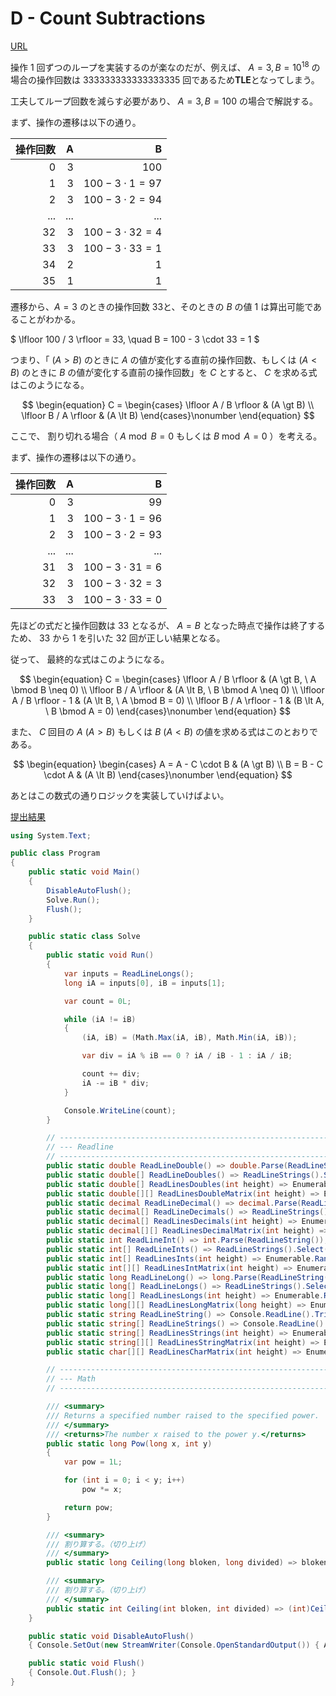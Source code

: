 # D - Count Subtractions

[URL](https://atcoder.jp/contests/abc297/tasks/abc297_d)

操作 $1$ 回ずつのループを実装するのが楽なのだが、例えば、 $A=3, B=10^{18}$ の場合の操作回数は $333333333333333335$ 回であるため**TLE**となってしまう。

工夫してループ回数を減らす必要があり、 $A=3, B=100$ の場合で解説する。

まず、操作の遷移は以下の通り。

|操作回数|A|B|
|-:|-:|-:|
| $0$ | $3$ | $100$ |
| $1$ | $3$ | $100-3\cdot{1}=97$ |
| $2$ | $3$ | $100-3\cdot{2}=94$ |
|...|...|...|
| $32$ | $3$ | $100-3\cdot{32}=4$ |
| $33$ | $3$ | $100-3\cdot{33}=1$ |
| $34$ | $2$ | $1$ |
| $35$ | $1$ | $1$ |

遷移から、$A=3$ のときの操作回数 $33$と、そのときの $B$ の値 $1$ は算出可能であることがわかる。

$
\lfloor 100 / 3 \rfloor = 33, \quad B = 100 - 3 \cdot 33 = 1
$

つまり、「 $(A \gt B)$ のときに $A$ の値が変化する直前の操作回数、もしくは $(A \lt B)$ のときに $B$ の値が変化する直前の操作回数」を $C$ とすると、 $C$ を求める式はこのようになる。

$$
\begin{equation}
C =
\begin{cases}
\lfloor A / B \rfloor & (A \gt B) \\
\lfloor B / A \rfloor & (A \lt B)
\end{cases}\nonumber
\end{equation}
$$

ここで、 割り切れる場合（ $A \bmod B = 0$ もしくは $B \bmod A = 0$ ）を考える。

まず、操作の遷移は以下の通り。

|操作回数|A|B|
|-:|-:|-:|
| $0$ | $3$ | $99$ |
| $1$ | $3$ | $100-3\cdot{1}=96$ |
| $2$ | $3$ | $100-3\cdot{2}=93$ |
|...|...|...|
| $31$ | $3$ | $100-3\cdot{31}=6$ |
| $32$ | $3$ | $100-3\cdot{32}=3$ |
| $33$ | $3$ | $100-3\cdot{33}=0$ |

先ほどの式だと操作回数は $33$ となるが、 $A=B$ となった時点で操作は終了するため、 $33$ から $1$ を引いた $32$ 回が正しい結果となる。

従って、 最終的な式はこのようになる。

$$
\begin{equation}
C =
\begin{cases}
\lfloor A / B \rfloor & (A \gt B, \ A \bmod B \neq 0) \\
\lfloor B / A \rfloor & (A \lt B, \ B \bmod A \neq 0) \\
\lfloor A / B \rfloor - 1 & (A \lt B, \ A \bmod B = 0) \\
\lfloor B / A \rfloor - 1 & (B \lt A, \ B \bmod A = 0)
\end{cases}\nonumber
\end{equation}
$$

また、 $C$ 回目の $A \ (A \gt B)$ もしくは $B \ (A \lt B)$ の値を求める式はこのとおりである。

$$
\begin{equation}
\begin{cases}
A = A - C \cdot B & (A \gt B) \\
B = B - C \cdot A & (A \lt B)
\end{cases}\nonumber
\end{equation}
$$

あとはこの数式の通りロジックを実装していけばよい。

[提出結果](https://atcoder.jp/contests/abc297/submissions/52503128)

```csharp title="C#"
using System.Text;

public class Program
{
    public static void Main()
    {
        DisableAutoFlush();
        Solve.Run();
        Flush();
    }

    public static class Solve
    {
        public static void Run()
        {
            var inputs = ReadLineLongs();
            long iA = inputs[0], iB = inputs[1];

            var count = 0L;

            while (iA != iB)
            {
                (iA, iB) = (Math.Max(iA, iB), Math.Min(iA, iB));

                var div = iA % iB == 0 ? iA / iB - 1 : iA / iB;

                count += div;
                iA -= iB * div;
            }

            Console.WriteLine(count);
        }

        // ----------------------------------------------------------------------------------------------------
        // --- Readline
        // ----------------------------------------------------------------------------------------------------
        public static double ReadLineDouble() => double.Parse(ReadLineString());
        public static double[] ReadLineDoubles() => ReadLineStrings().Select(double.Parse).ToArray();
        public static double[] ReadLinesDoubles(int height) => Enumerable.Range(0, height).Select(_ => ReadLineDouble()).ToArray();
        public static double[][] ReadLinesDoubleMatrix(int height) => Enumerable.Range(0, height).Select(_ => ReadLineDoubles()).ToArray();
        public static decimal ReadLineDecimal() => decimal.Parse(ReadLineString());
        public static decimal[] ReadLineDecimals() => ReadLineStrings().Select(decimal.Parse).ToArray();
        public static decimal[] ReadLinesDecimals(int height) => Enumerable.Range(0, height).Select(_ => ReadLineDecimal()).ToArray();
        public static decimal[][] ReadLinesDecimalMatrix(int height) => Enumerable.Range(0, height).Select(_ => ReadLineDecimals()).ToArray();
        public static int ReadLineInt() => int.Parse(ReadLineString());
        public static int[] ReadLineInts() => ReadLineStrings().Select(int.Parse).ToArray();
        public static int[] ReadLinesInts(int height) => Enumerable.Range(0, height).Select(_ => ReadLineInt()).ToArray();
        public static int[][] ReadLinesIntMatrix(int height) => Enumerable.Range(0, height).Select(_ => ReadLineInts()).ToArray();
        public static long ReadLineLong() => long.Parse(ReadLineString());
        public static long[] ReadLineLongs() => ReadLineStrings().Select(long.Parse).ToArray();
        public static long[] ReadLinesLongs(int height) => Enumerable.Range(0, height).Select(_ => ReadLineLong()).ToArray();
        public static long[][] ReadLinesLongMatrix(long height) => Enumerable.Range(0, (int)height).Select(_ => ReadLineLongs()).ToArray();
        public static string ReadLineString() => Console.ReadLine().TrimStart().TrimEnd();
        public static string[] ReadLineStrings() => Console.ReadLine().TrimStart().TrimEnd().Split();
        public static string[] ReadLinesStrings(int height) => Enumerable.Range(0, height).Select(_ => ReadLineString()).ToArray();
        public static string[][] ReadLinesStringMatrix(int height) => Enumerable.Range(0, height).Select(_ => ReadLineStrings()).ToArray();
        public static char[][] ReadLinesCharMatrix(int height) => Enumerable.Range(0, height).Select(_ => ReadLineString().ToCharArray()).ToArray();

        // ----------------------------------------------------------------------------------------------------
        // --- Math
        // ----------------------------------------------------------------------------------------------------

        /// <summary>
        /// Returns a specified number raised to the specified power.
        /// </summary>
        /// <returns>The number x raised to the power y.</returns>
        public static long Pow(long x, int y)
        {
            var pow = 1L;

            for (int i = 0; i < y; i++)
                pow *= x;

            return pow;
        }

        /// <summary>
        /// 割り算する。（切り上げ）
        /// </summary>
        public static long Ceiling(long bloken, long divided) => bloken % divided == 0L ? bloken / divided : bloken / divided + 1L;

        /// <summary>
        /// 割り算する。（切り上げ）
        /// </summary>
        public static int Ceiling(int bloken, int divided) => (int)Ceiling((long)bloken, divided);
    }

    public static void DisableAutoFlush()
    { Console.SetOut(new StreamWriter(Console.OpenStandardOutput()) { AutoFlush = false }); }

    public static void Flush()
    { Console.Out.Flush(); }
}
```
